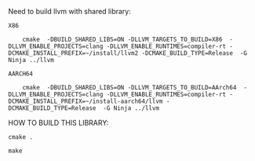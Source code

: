 Need to build llvm with shared library:  

    X86  
    
        cmake  -DBUILD_SHARED_LIBS=ON -DLLVM_TARGETS_TO_BUILD=X86  -DLLVM_ENABLE_PROJECTS=clang -DLLVM_ENABLE_RUNTIMES=compiler-rt -DCMAKE_INSTALL_PREFIX=~/install/llvm2 -DCMAKE_BUILD_TYPE=Release  -G Ninja ../llvm
        
    AARCH64  
    
        cmake  -DBUILD_SHARED_LIBS=ON -DLLVM_TARGETS_TO_BUILD=AArch64  -DLLVM_ENABLE_PROJECTS=clang -DLLVM_ENABLE_RUNTIMES=compiler-rt -DCMAKE_INSTALL_PREFIX=~/install-aarch64/llvm -DCMAKE_BUILD_TYPE=Release  -G Ninja ../llvm


HOW TO BUILD THIS LIBRARY: 

    cmake .   
    
    make
